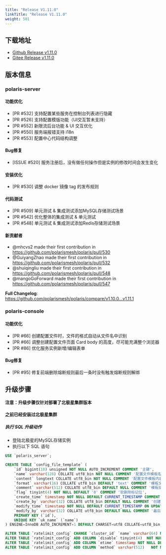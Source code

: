 ```yaml
---
title: "Release V1.11.0"
linkTitle: "Release V1.11.0"
weight: 501
---
```


## 下载地址

- [Github Release v1.11.0](https://github.com/polarismesh/polaris/releases/tag/v1.11.0)
- [Gitee Release v1.11.0](https://gitee.com/polarismesh/polaris/releases/tag/v1.11.0)

## 版本信息

### polaris-server

#### 功能优化

- [PR #532] 支持配置某些服务在控制台列表进行隐藏
- [PR #526] 支持配置模版功能（UI交互暂未支持）
- [PR #552] 新限流后台功能 & UI 交互优化
- [PR #550] 服务端报错支持 i18n
- [PR #553] 配置中心代码结构调整

#### Bug修复

- [ISSUE #520] 服务注册后，没有做任何操作但是实例的修改时间会发生变化 

#### 安装优化

- [PR #530] 调整 docker 镜像 tag 的发布规则

#### 代码测试

* [PR #509] 单元测试 & 集成测试添加MySQL存储测试场景
* [PR #542] 优化整体的集成测试 & 单元测试
* [PR #548] 单元测试 & 集成测试添加Redis存储测试场景

#### 新贡献者

* @mhcvs2 made their first contribution in https://github.com/polarismesh/polaris/pull/530
* @GuiyangZhao made their first contribution in https://github.com/polarismesh/polaris/pull/532
* @shuiqingliu made their first contribution in https://github.com/polarismesh/polaris/pull/548
* @mangoGoForward made their first contribution in https://github.com/polarismesh/polaris/pull/547

**Full Changelog**: https://github.com/polarismesh/polaris/compare/v1.10.0...v1.11.1

### polaris-console

#### 功能优化

- [PR #66] 创建配置文件时，文件的格式自动从文件名中识别
- [PR #66] 调整创建配置文件页面 Card body 的高度，尽可能充满整个浏览器
- [PR #86] 优化服务实例新增/编辑表单
 
#### Bug修复

- [PR #95] 修复前端删除熔断规则最后一条时没有触发熔断规则解绑


## 升级步骤

**注意：升级步骤仅针对部署了北极星集群版本**

#### 之前已经安装过北极星集群

##### 执行 SQL 升级动作

- 登陆北极星的MySQL存储实例
- 执行以下 SQL 语句

```SQL
USE `polaris_server`;

CREATE TABLE `config_file_template` (
    `id` bigint(10) unsigned NOT NULL AUTO_INCREMENT COMMENT '主键',
    `name` varchar(128) COLLATE utf8_bin NOT NULL COMMENT '配置文件模板名称',
    `content` longtext COLLATE utf8_bin NOT NULL COMMENT '配置文件模板内容',
    `format` varchar(16) COLLATE utf8_bin DEFAULT 'text' COMMENT '模板文件格式',
    `comment` varchar(512) COLLATE utf8_bin DEFAULT NULL COMMENT '模板描述信息',
    `flag` tinyint(4) NOT NULL DEFAULT '0' COMMENT '软删除标记位',
    `create_time` timestamp NOT NULL DEFAULT CURRENT_TIMESTAMP COMMENT '创建时间',
    `create_by` varchar(32) COLLATE utf8_bin DEFAULT NULL COMMENT '创建人',
    `modify_time` timestamp NOT NULL DEFAULT CURRENT_TIMESTAMP ON UPDATE CURRENT_TIMESTAMP COMMENT '最后更新时间',
    `modify_by` varchar(32) COLLATE utf8_bin DEFAULT NULL COMMENT '最后更新人',
    PRIMARY KEY (`id`),
    UNIQUE KEY `uk_name` (`name`)
) ENGINE=InnoDB AUTO_INCREMENT=1 DEFAULT CHARSET=utf8 COLLATE=utf8_bin COMMENT='配置文件模板表';

ALTER TABLE `ratelimit_config` CHANGE `cluster_id` `name` varchar(64) NOT NULL;
ALTER TABLE `ratelimit_config` ADD COLUMN `disable` tinyint(4)  NOT NULL DEFAULT '0';
ALTER TABLE `ratelimit_config` ADD COLUMN `etime` timestamp NOT NULL DEFAULT CURRENT_TIMESTAMP;
ALTER TABLE `ratelimit_config` ADD COLUMN `method` varchar(512)   NOT NULL;
```
